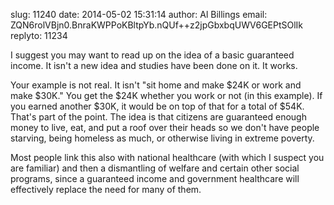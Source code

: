 slug:    11240
date:    2014-05-02 15:31:14
author:  Al Billings
email:   ZQN6rolVBjn0.BnraKWPPoKBltpYb.nQUf++z2jpGbxbqUWV6GEPtSOlIk
replyto: 11234

I suggest you may want to read up on the idea of a basic guaranteed
income. It isn't a new idea and studies have been done on it. It
works.

Your example is not real. It isn't "sit home and make $24K or work and
make $30K." You get the $24K whether you work or not (in this
example). If you earned another $30K, it would be on top of that for a
total of $54K. That's part of the point. The idea is that citizens are
guaranteed enough money to live, eat, and put a roof over their heads
so we don't have people starving, being homeless as much, or otherwise
living in extreme poverty.

Most people link this also with national healthcare (with which I
suspect you are familiar) and then a dismantling of welfare and
certain other social programs, since a guaranteed income and
government healthcare will effectively replace the need for many of
them.
